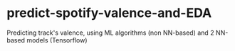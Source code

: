 # predict-spotify-valence-and-EDA
Predicting track's valence, using ML algorithms (non NN-based) and 2 NN-based models (Tensorflow)
